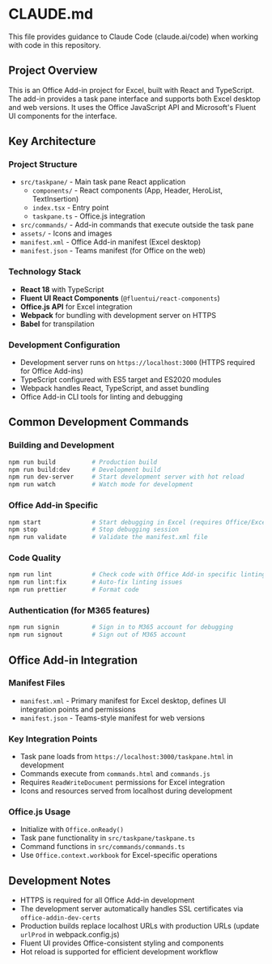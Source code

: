 # CLAUDE.md

This file provides guidance to Claude Code (claude.ai/code) when working with code in this repository.

## Project Overview

This is an Office Add-in project for Excel, built with React and TypeScript. The add-in provides a task pane interface and supports both Excel desktop and web versions. It uses the Office JavaScript API and Microsoft's Fluent UI components for the interface.

## Key Architecture

### Project Structure
- `src/taskpane/` - Main task pane React application
  - `components/` - React components (App, Header, HeroList, TextInsertion)
  - `index.tsx` - Entry point
  - `taskpane.ts` - Office.js integration
- `src/commands/` - Add-in commands that execute outside the task pane
- `assets/` - Icons and images
- `manifest.xml` - Office Add-in manifest (Excel desktop)
- `manifest.json` - Teams manifest (for Office on the web)

### Technology Stack
- **React 18** with TypeScript
- **Fluent UI React Components** (`@fluentui/react-components`)
- **Office.js API** for Excel integration
- **Webpack** for bundling with development server on HTTPS
- **Babel** for transpilation

### Development Configuration
- Development server runs on `https://localhost:3000` (HTTPS required for Office Add-ins)
- TypeScript configured with ES5 target and ES2020 modules
- Webpack handles React, TypeScript, and asset bundling
- Office Add-in CLI tools for linting and debugging

## Common Development Commands

### Building and Development
```bash
npm run build          # Production build
npm run build:dev      # Development build
npm run dev-server     # Start development server with hot reload
npm run watch          # Watch mode for development
```

### Office Add-in Specific
```bash
npm start              # Start debugging in Excel (requires Office/Excel installed)
npm stop               # Stop debugging session
npm run validate       # Validate the manifest.xml file
```

### Code Quality
```bash
npm run lint           # Check code with Office Add-in specific linting rules
npm run lint:fix       # Auto-fix linting issues
npm run prettier       # Format code
```

### Authentication (for M365 features)
```bash
npm run signin         # Sign in to M365 account for debugging
npm run signout        # Sign out of M365 account
```

## Office Add-in Integration

### Manifest Files
- `manifest.xml` - Primary manifest for Excel desktop, defines UI integration points and permissions
- `manifest.json` - Teams-style manifest for web versions

### Key Integration Points
- Task pane loads from `https://localhost:3000/taskpane.html` in development
- Commands execute from `commands.html` and `commands.js`
- Requires `ReadWriteDocument` permissions for Excel integration
- Icons and resources served from localhost during development

### Office.js Usage
- Initialize with `Office.onReady()`
- Task pane functionality in `src/taskpane/taskpane.ts`
- Command functions in `src/commands/commands.ts`
- Use `Office.context.workbook` for Excel-specific operations

## Development Notes

- HTTPS is required for all Office Add-in development
- The development server automatically handles SSL certificates via `office-addin-dev-certs`
- Production builds replace localhost URLs with production URLs (update `urlProd` in webpack.config.js)
- Fluent UI provides Office-consistent styling and components
- Hot reload is supported for efficient development workflow